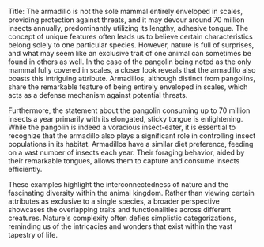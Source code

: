 Title: The armadillo is not the sole mammal entirely enveloped in scales, providing protection against threats, and it may devour around 70 million insects annually, predominantly utilizing its lengthy, adhesive tongue.
The concept of unique features often leads us to believe certain characteristics belong solely to one particular species. However, nature is full of surprises, and what may seem like an exclusive trait of one animal can sometimes be found in others as well. In the case of the pangolin being noted as the only mammal fully covered in scales, a closer look reveals that the armadillo also boasts this intriguing attribute. Armadillos, although distinct from pangolins, share the remarkable feature of being entirely enveloped in scales, which acts as a defense mechanism against potential threats.

Furthermore, the statement about the pangolin consuming up to 70 million insects a year primarily with its elongated, sticky tongue is enlightening. While the pangolin is indeed a voracious insect-eater, it is essential to recognize that the armadillo also plays a significant role in controlling insect populations in its habitat. Armadillos have a similar diet preference, feeding on a vast number of insects each year. Their foraging behavior, aided by their remarkable tongues, allows them to capture and consume insects efficiently.

These examples highlight the interconnectedness of nature and the fascinating diversity within the animal kingdom. Rather than viewing certain attributes as exclusive to a single species, a broader perspective showcases the overlapping traits and functionalities across different creatures. Nature's complexity often defies simplistic categorizations, reminding us of the intricacies and wonders that exist within the vast tapestry of life.
